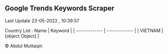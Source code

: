 

## Google Trends Keywords Scraper 
 
Last Update 23-05-2022 , 10:39:57

Country List :
 Name  | Keyword |
| ------------- | ------------- |
| VIETNAM | [object Object] |



© Abdul Muttaqin 
